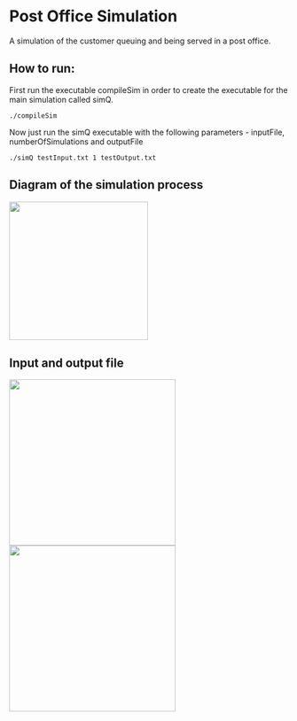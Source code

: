 # Post Office Simulation
A simulation of the customer queuing and being served in a post office.

## How to run:
First run the executable compileSim in order to create the executable for the main simulation called simQ.
```console
./compileSim
```
Now just run the simQ executable with the following parameters - inputFile, numberOfSimulations and outputFile
```console
./simQ testInput.txt 1 testOutput.txt
```

## Diagram of the simulation process
<img height="250em" src="https://i.imgur.com/YGu3rWK.png">

## Input and output file
<div>
<img height="300em" src="https://i.imgur.com/zNCRal7.png">
<img height="300em" src="https://i.imgur.com/47UqeY5.png">
</div>
